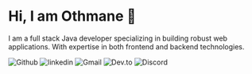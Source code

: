 # Hi, I am Othmane 👋


I am a full stack Java developer specializing in building robust web applications. With expertise in both frontend and backend technologies.

![Github](https://img.shields.io/badge/Github-000?style=for-the-badge&logo=Github&logoColor=white)
![linkedin](https://img.shields.io/badge/Linkedin-0e76a8?style=for-the-badge&logo=Linkedin&logoColor=white)
![Gmail](https://img.shields.io/badge/Gmail-E4080A?style=for-the-badge&logo=Gmail&logoColor=white)
![Dev.to](https://img.shields.io/badge/Dev.to-000?style=for-the-badge&logo=Dev.to&logoColor=white)
![Discord](https://img.shields.io/badge/Discord-000?style=for-the-badge&logo=Discord&logoColor=white)


<!--
- 🔭 I’m currently working on ...
- 🌱 I’m currently learning ...
- 👯 I’m looking to collaborate on ...
- 🤔 I’m looking for help with ...
- 💬 Ask me about ...
- 📫 How to reach me: ...
- 😄 Pronouns: ...
- ⚡ Fun fact: ...

-->
